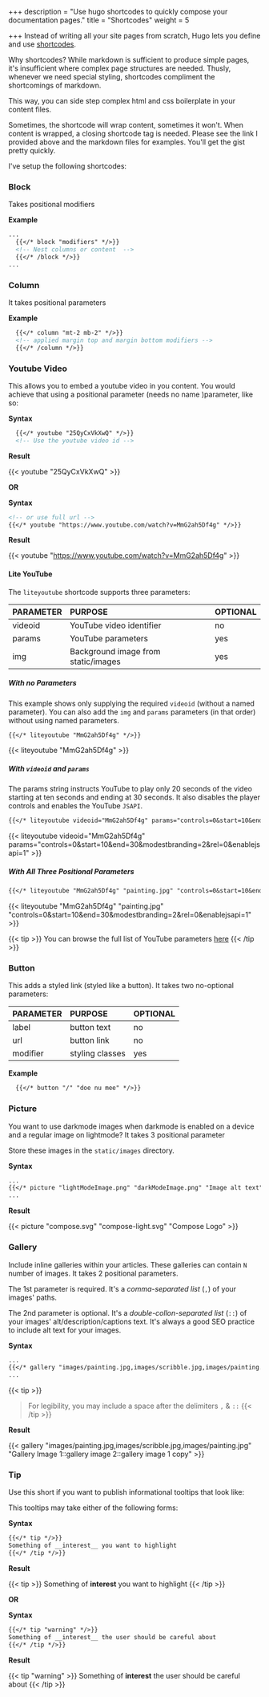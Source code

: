+++
description = "Use hugo shortcodes to quickly compose your documentation pages."
title = "Shortcodes"
weight = 5

+++
Instead of writing all your site pages from scratch, Hugo lets you define and use [shortcodes](https://gohugo.io/content-management/shortcodes/).

Why shortcodes? While markdown is sufficient to produce simple pages, it's insufficient where complex page structures are needed. Thusly, whenever we need special styling, shortcodes compliment the shortcomings of markdown.

This way, you can side step complex html and css boilerplate in your content files.

Sometimes, the shortcode will wrap content, sometimes it won't. When content is wrapped, a closing shortcode tag is needed. Please see the link I provided above and the markdown files for examples. You'll get the gist pretty quickly.

I've setup the following shortcodes:

### Block

Takes positional modifiers

**Example**

```markdown
...
  {{</* block "modifiers" */>}}
  <!-- Nest columns or content  -->
  {{</* /block */>}}
...
```

### Column

It takes positional parameters

**Example**

```markdown
  {{</* column "mt-2 mb-2" */>}}
  <!-- applied margin top and margin bottom modifiers -->
  {{</* /column */>}}
```

### Youtube Video

This allows you to embed a youtube video in you content. You would achieve that using a positional parameter (needs no name )parameter, like so:

**Syntax**

```markdown
  {{</* youtube "25QyCxVkXwQ" */>}}
  <!-- Use the youtube video id -->
```

**Result**

{{< youtube "25QyCxVkXwQ" >}}

**OR**

**Syntax**

```markdown
<!-- or use full url -->
{{</* youtube "https://www.youtube.com/watch?v=MmG2ah5Df4g" */>}}
```

**Result**

{{< youtube "https://www.youtube.com/watch?v=MmG2ah5Df4g" >}}

#### Lite YouTube

The `liteyoutube` shortcode supports three parameters:

| PARAMETER | PURPOSE | OPTIONAL |
| :--- | :--- | :--- |
| videoid | YouTube video identifier | no |
| params | YouTube parameters | yes |
| img | Background image from static/images | yes |

##### With no Parameters

This example shows only supplying the required `videoid` (without a named parameter). You can also add the `img` and `params` parameters (in that order) without using named parameters.

```markdown
{{</* liteyoutube "MmG2ah5Df4g" */>}}
```

{{< liteyoutube "MmG2ah5Df4g" >}}

##### With `videoid` and `params`

The params string instructs YouTube to play only 20 seconds of the video starting at ten seconds and ending at 30 seconds. It also disables the player controls and enables the YouTube `JSAPI`.

```markdown
{{</* liteyoutube videoid="MmG2ah5Df4g" params="controls=0&start=10&end=30&modestbranding=2&rel=0&enablejsapi=1" */>}}
```

{{< liteyoutube videoid="MmG2ah5Df4g" params="controls=0&start=10&end=30&modestbranding=2&rel=0&enablejsapi=1" >}}

##### With All Three Positional Parameters

```markdown
{{</* liteyoutube "MmG2ah5Df4g" "painting.jpg" "controls=0&start=10&end=30&modestbranding=2&rel=0&enablejsapi=1" */>}}
```

{{< liteyoutube "MmG2ah5Df4g" "painting.jpg" "controls=0&start=10&end=30&modestbranding=2&rel=0&enablejsapi=1" >}}

{{< tip >}}
You can browse the full list of YouTube parameters [here](https://developers.google.com/youtube/player_parameters#Parameters)
{{< /tip >}}

### Button

This adds a styled link (styled like a button). It takes two no-optional parameters:

| PARAMETER | PURPOSE | OPTIONAL |
| :--- | :--- | :--- |
| label | button text | no |
| url | button link | no |
| modifier | styling classes | yes |

**Example**

```markdown
  {{</* button "/" "doe nu mee" */>}}
```

### Picture

You want to use darkmode images when darkmode is enabled on a device and a regular image on lightmode? It takes 3 positional parameter

Store these images in the `static/images` directory.

**Syntax**

```markdown
...
{{</* picture "lightModeImage.png" "darkModeImage.png" "Image alt text" */>}}
...
```

**Result**

{{< picture "compose.svg" "compose-light.svg" "Compose Logo" >}}

### Gallery

Include inline galleries within your articles. These galleries can contain `N` number of images. It takes 2 positional parameters.

The 1st parameter is required. It's a _comma-separated list_ (`,`) of your images' paths.

The 2nd parameter is optional. It's a _double-collon-separated list_ (`::`) of your images' alt/description/captions text. It's always a good SEO practice to include alt text for your images.

**Syntax**

```markdown
...
{{</* gallery "images/painting.jpg,images/scribble.jpg,images/painting.jpg" "Gallery Image 1::gallery image 2::gallery image 1 copy" */>}}
...
```

{{< tip >}}

> For legibility, you may include a space after the delimiters `,` & `::`
> {{< /tip  >}}

**Result**

{{< gallery "images/painting.jpg,images/scribble.jpg,images/painting.jpg" "Gallery Image 1::gallery image 2::gallery image 1 copy" >}}

### Tip

Use this short if you want to publish informational tooltips that look like:

This tooltips may take either of the following forms:

**Syntax**

```markdown
{{</* tip */>}}
Something of __interest__ you want to highlight
{{</* /tip */>}}
```

**Result**

{{< tip >}}
Something of **interest** you want to highlight
{{< /tip >}}

**OR**

**Syntax**

```markdown
{{</* tip "warning" */>}}
Something of __interest__ the user should be careful about
{{</* /tip */>}}
```

**Result**

{{< tip "warning" >}}
Something of **interest** the user should be careful about
{{< /tip >}}
